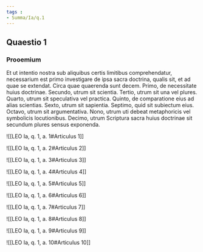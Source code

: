 ```yaml
---
tags : 
- Summa/Ia/q.1
---
```


## Quaestio 1

### Prooemium

Et ut intentio nostra sub aliquibus certis limitibus comprehendatur, necessarium est primo investigare de ipsa sacra doctrina, qualis sit, et ad quae se extendat. Circa quae quaerenda sunt decem. Primo, de necessitate huius doctrinae. Secundo, utrum sit scientia. Tertio, utrum sit una vel plures. Quarto, utrum sit speculativa vel practica. Quinto, de comparatione eius ad alias scientias. Sexto, utrum sit sapientia. Septimo, quid sit subiectum eius. Octavo, utrum sit argumentativa. Nono, utrum uti debeat metaphoricis vel symbolicis locutionibus. Decimo, utrum Scriptura sacra huius doctrinae sit secundum plures sensus exponenda.

![[LEO Ia, q. 1, a. 1#Articulus 1]]

![[LEO Ia, q. 1, a. 2#Articulus 2]]

![[LEO Ia, q. 1, a. 3#Articulus 3]]

![[LEO Ia, q. 1, a. 4#Articulus 4]]

![[LEO Ia, q. 1, a. 5#Articulus 5]]

![[LEO Ia, q. 1, a. 6#Articulus 6]]

![[LEO Ia, q. 1, a. 7#Articulus 7]]

![[LEO Ia, q. 1, a. 8#Articulus 8]]

![[LEO Ia, q. 1, a. 9#Articulus 9]]

![[LEO Ia, q. 1, a. 10#Articulus 10]]


